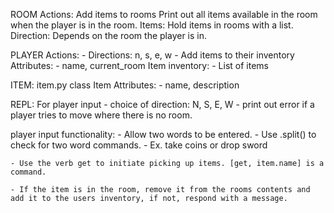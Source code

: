 ROOM
	Actions: 
		Add items to rooms
		Print out all items available in the room when the player is in the room. 
	Items:
		Hold items in rooms with a list. 
	Direction: 
		Depends on the room the player is in. 


PLAYER
	Actions:
		- Directions: n, s, e, w
		- Add items to their inventory
	Attributes: 
		- name, current_room
	Item inventory: 
		- List of items
	

ITEM: item.py
	class Item
	Attributes: 
		- name, description


REPL: For player input 
	- choice of direction: N, S, E, W
	- print out error if a player tries to move where there is no room. 


player input functionality: 
	- Allow two words to be entered. 
	- Use .split() to check for two word commands. 
		- Ex. take coins or drop sword

	- Use the verb get to initiate picking up items. [get, item.name] is a command. 

	- If the item is in the room, remove it from the rooms contents and add it to the users inventory, if not, respond with a message. 
